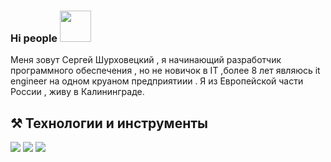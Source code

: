  ### Hi people <img src="https://kerasfera.ru/upload/medialibrary/0d1/0d1d458362de9e439918bc1743adf815.gif" width="50px" style="max-width:100%;">
<p>Меня зовут Сергей Шурховецкий , я начинающий разработчик программного обеспечения , но не новичок в IT ,более 8 лет являюсь it engineer на одном круаном предприятиии . Я из Европейской части  России , живу в Калининграде.</p>


<h2>⚒ Технологии и инструменты</h2>
<img src="https://kerasfera.ru/upload/medialibrary/40a/40a2e3db58d7b5ac5863f764e78ce0da.png">
<img src="https://kerasfera.ru/upload/medialibrary/d9f/d9f4e78e8d858f732f4be07a896be36a.png">
<img src="https://kerasfera.ru/upload/medialibrary/a43/a431e9121c9bda6f9b6914937c6d9bb6.png">



